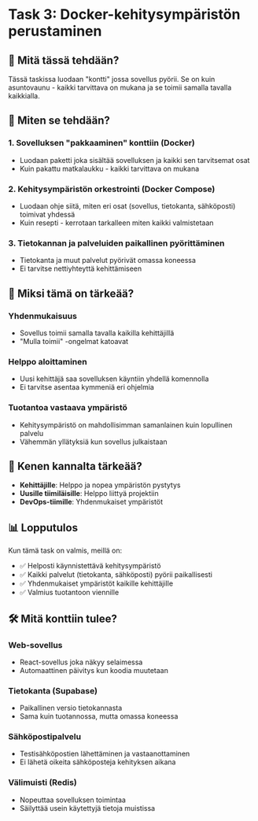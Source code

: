# Task 3: Docker-kehitysympäristön perustaminen

## 🎯 Mitä tässä tehdään?

Tässä taskissa luodaan "kontti" jossa sovellus pyörii. Se on kuin asuntovaunu - kaikki tarvittava on
mukana ja se toimii samalla tavalla kaikkialla.

## 🔧 Miten se tehdään?

### 1. Sovelluksen "pakkaaminen" konttiin (Docker)

- Luodaan paketti joka sisältää sovelluksen ja kaikki sen tarvitsemat osat
- Kuin pakattu matkalaukku - kaikki tarvittava on mukana

### 2. Kehitysympäristön orkestrointi (Docker Compose)

- Luodaan ohje siitä, miten eri osat (sovellus, tietokanta, sähköposti) toimivat yhdessä
- Kuin resepti - kerrotaan tarkalleen miten kaikki valmistetaan

### 3. Tietokannan ja palveluiden paikallinen pyörittäminen

- Tietokanta ja muut palvelut pyörivät omassa koneessa
- Ei tarvitse nettiyhteyttä kehittämiseen

## 🌟 Miksi tämä on tärkeää?

### Yhdenmukaisuus

- Sovellus toimii samalla tavalla kaikilla kehittäjillä
- "Mulla toimii" -ongelmat katoavat

### Helppo aloittaminen

- Uusi kehittäjä saa sovelluksen käyntiin yhdellä komennolla
- Ei tarvitse asentaa kymmeniä eri ohjelmia

### Tuotantoa vastaava ympäristö

- Kehitysympäristö on mahdollisimman samanlainen kuin lopullinen palvelu
- Vähemmän yllätyksiä kun sovellus julkaistaan

## 👥 Kenen kannalta tärkeää?

- **Kehittäjille**: Helppo ja nopea ympäristön pystytys
- **Uusille tiimiläisille**: Helppo liittyä projektiin
- **DevOps-tiimille**: Yhdenmukaiset ympäristöt

## 📊 Lopputulos

Kun tämä task on valmis, meillä on:

- ✅ Helposti käynnistettävä kehitysympäristö
- ✅ Kaikki palvelut (tietokanta, sähköposti) pyörii paikallisesti
- ✅ Yhdenmukaiset ympäristöt kaikille kehittäjille
- ✅ Valmius tuotantoon viennille

## 🛠️ Mitä konttiin tulee?

### Web-sovellus

- React-sovellus joka näkyy selaimessa
- Automaattinen päivitys kun koodia muutetaan

### Tietokanta (Supabase)

- Paikallinen versio tietokannasta
- Sama kuin tuotannossa, mutta omassa koneessa

### Sähköpostipalvelu

- Testisähköpostien lähettäminen ja vastaanottaminen
- Ei lähetä oikeita sähköposteja kehityksen aikana

### Välimuisti (Redis)

- Nopeuttaa sovelluksen toimintaa
- Säilyttää usein käytettyjä tietoja muistissa
